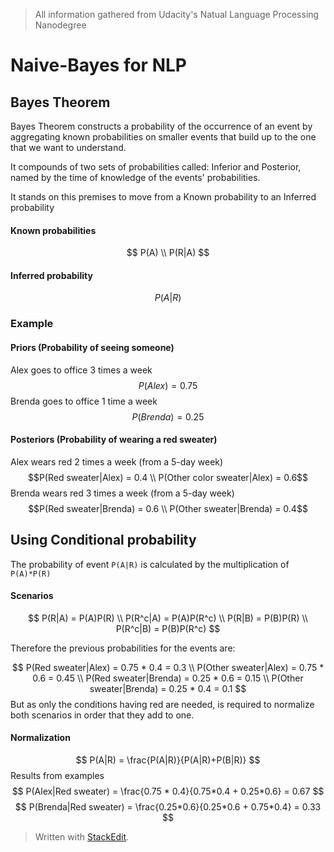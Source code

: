 > All information gathered from Udacity's Natual Language Processing Nanodegree

# Naive-Bayes for NLP

## Bayes Theorem

Bayes Theorem constructs a probability of the occurrence of an event by aggregating known probabilities on smaller events that build up to the one that we want to understand.

It compounds of two sets of probabilities called: Inferior and Posterior, named by the time of knowledge of the events' probabilities.

It stands on this premises to move from a Known probability to an Inferred probability

#### Known probabilities
$$ P(A) \\
P(R|A) $$

#### Inferred probability
$$
P(A|R)
$$

### Example

#### Priors (Probability of seeing someone)
Alex goes to office 3 times a week
$$P(Alex) = 0.75$$
Brenda goes to office 1 time a week
$$P(Brenda)=0.25$$

#### Posteriors (Probability of wearing a red sweater)
Alex wears red 2 times a week (from a 5-day week)
$$P(Red sweater|Alex) = 0.4 \\
 P(Other color sweater|Alex) = 0.6$$
Brenda wears red 3 times a week (from a 5-day week)
$$P(Red sweater|Brenda) = 0.6 \\
P(Other sweater|Brenda) = 0.4$$

## Using Conditional probability

The probability of event `P(A|R)` is calculated by the multiplication of `P(A)*P(R)`

#### Scenarios

$$
P(R|A) = P(A)P(R) \\
P(R^c|A) = P(A)P(R^c) \\
P(R|B) = P(B)P(R) \\
P(R^c|B) = P(B)P(R^c)
$$

Therefore the previous probabilities for the events are:

$$
P(Red sweater|Alex) = 0.75 * 0.4 = 0.3 \\
P(Other sweater|Alex) = 0.75 * 0.6 = 0.45 \\
P(Red sweater|Brenda) = 0.25 * 0.6 = 0.15 \\
P(Other sweater|Brenda) = 0.25 * 0.4 = 0.1
$$
But as only the conditions having red are needed, is required to normalize both scenarios in order that they add to one.

#### Normalization
$$
P(A|R) = \frac{P(A|R)}{P(A|R)+P(B|R)}
$$
Results from examples
$$
P(Alex|Red sweater) = \frac{0.75 * 0.4}{0.75*0.4 + 0.25*0.6} = 0.67
$$
$$
P(Brenda|Red sweater) = \frac{0.25*0.6}{0.25*0.6 + 0.75*0.4} = 0.33 
$$

> Written with [StackEdit](https://stackedit.io/).
<!--stackedit_data:
eyJoaXN0b3J5IjpbMTkxMDM5MTM3MCw0OTQzNzEzNTksNzEyMD
M3MTE4LC0xODMxNDQyNjY3LC0yMDUyNzQ4NDU5LDk0OTY3MzA0
Ml19
-->